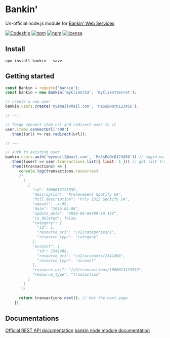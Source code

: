 # Bankin'

Un-official node.js module for [Bankin' Web Services](https://bws.bankin.com)

[![Codeship](https://img.shields.io/codeship/35568bf0-71ee-0134-1517-4aa1d703861e/master.svg)](https://app.codeship.com/projects/178470) [![npm](https://img.shields.io/npm/dt/bankin.svg)](https://www.npmjs.com/package/bankin) [![npm](https://img.shields.io/npm/v/bankin.svg)](https://www.npmjs.com/package/bankin) [![license](https://img.shields.io/github/license/lendix/bankin.svg)](https://github.com/Lendix/bankin/blob/master/LICENSE.md)

## Install

```shell
npm install bankin --save
```

## Getting started

```JavaScript
const Bankin = require('bankin');
const bankin = new Bankin('myClientId', 'myClientSecret');

// create a new user
bankin.users.create('myemail@mail.com', 'PaSsEwOrD123456');

// ---

// forge connect item url and redirect user to it
user.items.connectUrl('408')
  .then((url) => res.redirect(url));

// ---

// auth to existing user
bankin.users.auth('myemail2@mail.com', 'PaSsEwOrD123456')) // login with it
  .then((user) => user.transactions.list({ limit: 1 })) // get last transactions
  .then((transactions) => {
      console.log(transactions.resources)
      /*
        [
          {
            "id": 1000013123932,
            "description": "Prelevement Spotify SA",
            "full_description": "Prlv 1512 Spotify SA",
            "amount": -4.99,
            "date": "2016-04-06",
            "update_date": "2016-04-06T09:19:14Z",
            "is_deleted": false,
            "category": {
              "id": 1,
              "resource_uri": "/v2/categories/1",
              "resource_type": "category"
            },
            "account": {
              "id": 2341498,
              "resource_uri": "/v2/accounts/2341498",
              "resource_type": "account"
            },
            "resource_uri": "/v2/transactions/1000013123932",
            "resource_type": "transaction"
          }
        ]
       */

      return transactions.next(); // Get the next page
    });
```

## Documentations

[Official REST API documentation](https://apidocs.bankin.com/v2/docs)
[bankin node module documentation](https://lendix.github.io/bankin)
